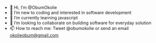 - 👋 Hi, I’m @ObumOkolie
- 👀 I’m new to coding and interested in software development
- 🌱 I’m currently learning javascript
- 💞️ I’m looking to collaborate on building software for everyday solution
- 📫 How to reach me: Tweet @obumokolie or send an email okolieobum@gmail.com

<!---
ObumOkolie/ObumOkolie is a ✨ special ✨ repository because its `README.md` (this file) appears on your GitHub profile.
You can click the Preview link to take a look at your changes.
--->
